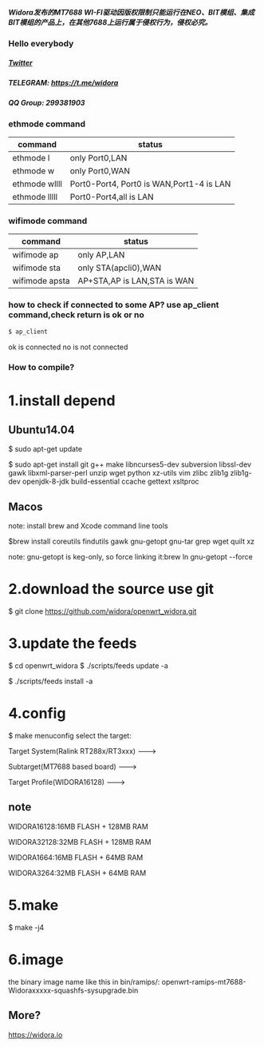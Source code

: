 ##### Widora发布的MT7688 WI-FI驱动因版权限制只能运行在NEO、BIT模组、集成BIT模组的产品上，在其他7688上运行属于侵权行为，侵权必究。

### Hello everybody
##### [Twitter](https://twitter.com/widoraIoT/)
##### TELEGRAM: https://t.me/widora
##### QQ Group: 299381903

### ethmode command
| command |   status   |  
|---|---|
| ethmode l | only Port0,LAN |
| ethmode w | only Port0,WAN |
| ethmode wllll | Port0-Port4, Port0 is WAN,Port1-4 is LAN |
| ethmode lllll | Port0-Port4,all is LAN |


### wifimode command
| command |   status   |  
|---|---|
| wifimode ap | only AP,LAN |
| wifimode sta | only STA(apcli0),WAN |
| wifimode apsta | AP+STA,AP is LAN,STA is WAN |

### how to check if connected to some AP? use ap_client command,check return is ok or no
``` sh
$ ap_client
```
ok is connected
no is not connected

### How to compile?
# 1.install depend
## Ubuntu14.04
$ sudo apt-get update

$ sudo apt-get install git g++ make libncurses5-dev subversion libssl-dev gawk libxml-parser-perl unzip wget python xz-utils vim zlibc zlib1g zlib1g-dev openjdk-8-jdk build-essential ccache gettext xsltproc 
## Macos
note: install brew and Xcode command line tools

$brew install coreutils findutils gawk gnu-getopt gnu-tar grep wget quilt xz

note: gnu-getopt is keg-only, so force linking it:brew ln gnu-getopt --force

# 2.download the source use git
$ git clone https://github.com/widora/openwrt_widora.git
# 3.update the feeds
$ cd openwrt_widora
$ ./scripts/feeds update -a

$ ./scripts/feeds install -a
# 4.config
$ make menuconfig
select the target:

Target System(Ralink RT288x/RT3xxx) --->

Subtarget(MT7688 based board) --->

Target Profile(WIDORA16128) --->

## note
WIDORA16128:16MB FLASH + 128MB RAM

WIDORA32128:32MB FLASH + 128MB RAM

WIDORA1664:16MB FLASH + 64MB RAM

WIDORA3264:32MB FLASH + 64MB RAM

# 5.make
$ make -j4

# 6.image
the binary image name like this in bin/ramips/:
openwrt-ramips-mt7688-Widoraxxxxx-squashfs-sysupgrade.bin

## More?
https://widora.io

